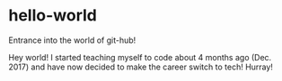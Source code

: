 # hello-world
Entrance into the world of git-hub!

Hey world! I started teaching myself to code about 4 months ago (Dec. 2017) and have now decided to make the career switch to tech! Hurray!
